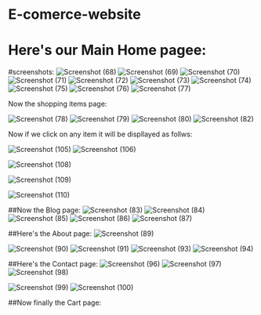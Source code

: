 # E-comerce-website

# Here's our Main Home pagee:

#screenshots:
![Screenshot (68)](https://user-images.githubusercontent.com/97395050/197373844-b8e09bba-c218-4ca4-afe2-ffa071d156de.png)
![Screenshot (69)](https://user-images.githubusercontent.com/97395050/197373848-3b9f5939-dd47-4204-b4f1-9c5fe648231c.png)
![Screenshot (70)](https://user-images.githubusercontent.com/97395050/197373861-1303568d-0331-42cd-88f2-8840fec5f4b7.png)
![Screenshot (71)](https://user-images.githubusercontent.com/97395050/197373875-e5c9b986-9f47-4630-b942-91b870bac7ee.png)
![Screenshot (72)](https://user-images.githubusercontent.com/97395050/197373884-9e57a3f1-053c-4e5b-ae9d-5ec4f2a331f0.png)
![Screenshot (73)](https://user-images.githubusercontent.com/97395050/197373892-c48a3825-beb1-43ce-9302-7f98a09ff565.png)
![Screenshot (74)](https://user-images.githubusercontent.com/97395050/197373901-471cba39-d1d5-4f9e-b04d-563ce878350f.png)
![Screenshot (75)](https://user-images.githubusercontent.com/97395050/197373903-26773f6d-1116-4cd7-a223-1aa85264157e.png)
![Screenshot (76)](https://user-images.githubusercontent.com/97395050/197373912-fb511aa0-8da3-422a-8cde-52b2fb4dc6bf.png)
![Screenshot (77)](https://user-images.githubusercontent.com/97395050/197373921-4a6cd6c4-d3d9-4aa0-a429-3e7c6cc5dada.png)


Now the shopping items page:



![Screenshot (78)](https://user-images.githubusercontent.com/97395050/197373984-a8aa9de0-4172-47c1-901a-67973524e157.png)
![Screenshot (79)](https://user-images.githubusercontent.com/97395050/197373996-cdfdea5e-afda-4520-920e-2a9eaa15cfc7.png)
![Screenshot (80)](https://user-images.githubusercontent.com/97395050/197374008-f19ab5e8-f403-4e0a-8d30-65593b23a58e.png)
![Screenshot (82)](https://user-images.githubusercontent.com/97395050/197374012-4126ffef-2aa9-475b-924d-1339bf82331a.png)






Now if we click on any item it will be displlayed as follws:





![Screenshot (105)](https://user-images.githubusercontent.com/97395050/197374507-41c89578-45db-475f-94eb-3e63b16739a2.png)
![Screenshot (106)](https://user-images.githubusercontent.com/97395050/197374510-64bbc653-1da1-4563-b206-67bf26a1bcb0.png)

![Screenshot (108)](https://user-images.githubusercontent.com/97395050/197374512-a27d0510-2c83-4dc5-a782-ce9b32f75284.png)


![Screenshot (109)](https://user-images.githubusercontent.com/97395050/197374514-acbb923d-158e-46e4-b773-a58ca44c96b6.png)

![Screenshot (110)](https://user-images.githubusercontent.com/97395050/197374516-54ff085f-1199-4a3f-a1a3-6c3563e8de5d.png)




##Now the Blog page:
![Screenshot (83)](https://user-images.githubusercontent.com/97395050/197374201-584ea021-1290-4d4b-9ac9-63e250f0bbd2.png)
![Screenshot (84)](https://user-images.githubusercontent.com/97395050/197374203-9e8ce508-0263-4af3-a3bc-a3e062463d5e.png)
![Screenshot (85)](https://user-images.githubusercontent.com/97395050/197374206-bdc8d87d-5794-41c4-8a77-e1622b0ba478.png)
![Screenshot (86)](https://user-images.githubusercontent.com/97395050/197374209-f40704ae-36e8-470f-985f-f2b136fbc669.png)
![Screenshot (87)](https://user-images.githubusercontent.com/97395050/197374210-655260d9-8866-4ee3-9e53-39f73afb024a.png)


##Here's the About page:
![Screenshot (89)](https://user-images.githubusercontent.com/97395050/197374241-3bfd8840-382d-48d3-b69f-36b6423819cd.png)

![Screenshot (90)](https://user-images.githubusercontent.com/97395050/197374243-f24d7cae-7e66-4934-8ad3-f47fc96b523f.png)
![Screenshot (91)](https://user-images.githubusercontent.com/97395050/197374244-3c5bf7d8-44a3-4521-a6e8-a3c631bcb427.png)
![Screenshot (93)](https://user-images.githubusercontent.com/97395050/197374254-7cf0c531-aa85-4b2f-9a09-be1ac9afaa22.png)
![Screenshot (94)](https://user-images.githubusercontent.com/97395050/197374256-fa4353f5-3848-421f-b9e7-3e729ee5410d.png)





##Here's the Contact page:
![Screenshot (96)](https://user-images.githubusercontent.com/97395050/197374277-7f4083b1-7aaa-4c86-8b49-eb6c15a2ed12.png)
![Screenshot (97)](https://user-images.githubusercontent.com/97395050/197374280-70a02935-859d-49cb-872b-b2e8b5545251.png)
![Screenshot (98)](https://user-images.githubusercontent.com/97395050/197374283-410767a2-28dc-4fd1-b436-dd78a26a2426.png)

![Screenshot (99)](https://user-images.githubusercontent.com/97395050/197374289-8ada4099-24f4-457e-b753-cd95b9db6477.png)
![Screenshot (100)](https://user-images.githubusercontent.com/97395050/197374294-7e86c78a-5047-4399-9fde-92972f02e64b.png)


##Now finally the Cart page:

